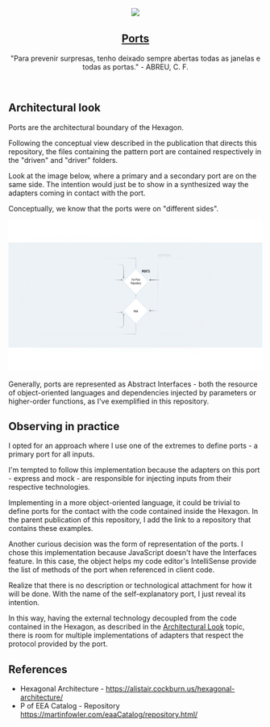 <p align="center">
  <a href="https://pedromoraisf.medium.com">
    <img src="https://ouch-cdn2.icons8.com/EtmzwEQAbSvqS2ev3sgvpxDd2u6y9fFDTUZoOkEaTzY/rs:fit:1063:912/czM6Ly9pY29uczgu/b3VjaC1wcm9kLmFz/c2V0cy9wbmcvNDA0/LzIyNzQyNDQ5LWRi/ZmEtNGZkMi04ZWYw/LWIwZWExMDNlYTAz/Ny5wbmc.png" height="150">
    <h2 align="center">Ports</h2>
  </a>
</p>

<p align="center">
  "Para prevenir surpresas, tenho deixado sempre abertas todas as janelas e todas as portas." - ABREU, C. F.
</p>
<br />

## Architectural look

Ports are the architectural boundary of the Hexagon. 

Following the conceptual view described in the publication that directs this repository, the files containing the pattern port are contained respectively in the "driven" and "driver" folders.

Look at the image below, where a primary and a secondary port are on the same side. The intention would just be to show in a synthesized way the adapters coming in contact with the port.

Conceptually, we know that the ports were on "different sides".

<p align="center">
<img src="./../../../docs/ports-cut.png" height="300">
</p>

Generally, ports are represented as Abstract Interfaces - both the resource of object-oriented languages and dependencies injected by parameters or higher-order functions, as I've exemplified in this repository.

## Observing in practice 

I opted for an approach where I use one of the extremes to define ports - a primary port for all inputs.

I'm tempted to follow this implementation because the adapters on this port - express and mock - are responsible for injecting inputs from their respective technologies.

Implementing in a more object-oriented language, it could be trivial to define ports for the contact with the code contained inside the Hexagon. In the parent publication of this repository, I add the link to a repository that contains these examples.

Another curious decision was the form of representation of the ports. I chose this implementation because JavaScript doesn't have the Interfaces feature. In this case, the object helps my code editor's IntelliSense provide the list of methods of the port when referenced in client code.

Realize that there is no description or technological attachment for how it will be done. With the name of the self-explanatory port, I just reveal its intention.

In this way, having the external technology decoupled from the code contained in the Hexagon, as described in the <a href="#architectural-look">Architectural Look</a> topic, there is room for multiple implementations of adapters that respect the protocol provided by the port.

## References

- Hexagonal Architecture - <a href="https://alistair.cockburn.us/hexagonal-architecture/">https://alistair.cockburn.us/hexagonal-architecture/</a>
- P of EEA Catalog - Repository <a href="https://martinfowler.com/eaaCatalog/repository.html">https://martinfowler.com/eaaCatalog/repository.html/</a>